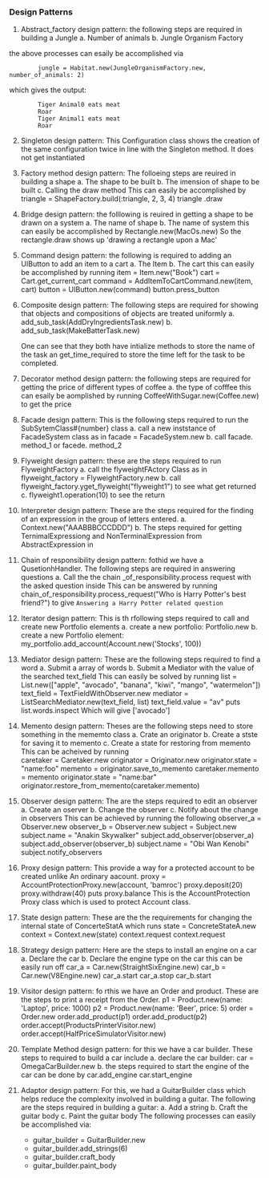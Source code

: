 ### Design Patterns

1. Abstract_factory design pattern: the following steps are required in building a Jungle
a. Number of animals
b. Jungle Organism Factory

the above processes can esaily be accomplished via

            jungle = Habitat.new(JungleOrganismFactory.new, number_of_animals: 2)
which gives the output:

            Tiger Animal0 eats meat
            Roar
            Tiger Animal1 eats meat
            Roar

2. Singleton design pattern: This Configuration class shows the creation of the same configuration twice in line with the Singleton method. It does not get instantiated

3. Factory method design pattern: The folloeing steps are reuired in building  a shape
a. The shape to be built
b. The imension of shape to be built
c. Calling the draw method
This can easily be accomplished by
triangle = ShapeFactory.build(:triangle, 2, 3, 4)
triangle .draw

4. Bridge design pattern: the folllowing is reuired in getting a shape to be drawn on a system
a. The name of shape
b. The name of system
this can easily be accomplished by Rectangle.new(MacOs.new)
So the rectangle.draw shows up 'drawing a rectangle upon a Mac'

6. Command design pattern: the following is required to  adding an UIButton to add an item to a cart
a. The Item
b. The cart
this can easily be accomplished by running
    item = Item.new("Book")
    cart = Cart.get_current_cart
    command = AddItemToCartCommand.new(item, cart)
    button = UIButton.new(command)
    button.press_button

7. Composite design pattern: The following steps are required for showing that objects and compositions of objects are treated uniformly
a. add_sub_task(AddDryIngredientsTask.new)
b. add_sub_task(MakeBatterTask.new)

    One can see that they both have intialize methods to store the name of the task an get_time_required to store
the time left for the task to be completed.

8. Decorator method design pattern: the following steps are required for getting the price of different types of coffee
a. the type of cofffee
this can esaily be aomplished by running CoffeeWithSugar.new(Coffee.new) to get the price

9. Facade design pattern: This is the following steps required to run the SubSytemClass#{number} class
a. call a new inststance of FacadeSystem class as in facade = FacadeSystem.new
b. call facade. method_1 or facede. method_2

10. Flyweight design pattern: these are the steps required to run FlyweightFactory
a. call the flyweightFActory Class as in flyweight_factory = FlyweightFactory.new
b. call flyweight_factory.yget_flyweight("flyweight1") to see what get returned
c.  flyweight1.operation(10) to see the return

11. Interpreter design pattern: These are the steps required for the finding of an expression in the group of letters entered.
a. Context.new("AAABBBCCCDDD")
b. The steps required for getting TernimalExpressiong and NonTerminalExpression from AbstractExpression in   

12. Chain of responsibility design pattern: fothid we have a QusetionhHandler. The following steps are required in answering questions
a. Call the the chain _of_responsibility.process request with the asked question inside
This can be answered by running chain_of_responsibility.process_request("Who is Harry Potter's best friend?") to give `Answering a Harry Potter related question`

13. Iterator design pattern: This is th rfollowing steps required to call and create new Portfolio elements
a. create a new portfolio: Portfolio.new
b. create a new Portfolio element: my_portfolio.add_account(Account.new('Stocks', 100))

14. Mediator design pattern: These are the following steps required to find a word
a. Submit a array of words
b. Submit a Mediator with the value of the searched text_field
This can easily be solved by running 
list = List.new(["apple", "avocado", "banana", "kiwi", "mango", "watermelon"])
text_field = TextFieldWithObserver.new
mediator = ListSearchMediator.new(text_field, list)
text_field.value = "av"
puts list.words.inspect 
Which will give ['avocado']

15. Memento design pattern: Theses are the following steps need to store something in the mememto class
a. Crate an originator
b. Create a stste for saving it to memento
c. Create a state for restoring from memento
This can be acheived by running  
    caretaker = Caretaker.new
    originator = Originator.new
    originator.state = "name:foo"
    memento = originator.save_to_memento
    caretaker.memento = memento
    originator.state = "name:bar"
    originator.restore_from_memento(caretaker.memento)

16. Observer design pattern: The are the steps required to edit an observer
a. Create an oserver
b. Change the observer
c. Notify about the change in observers 
This can be achieved by running the following 
observer_a = Observer.new
observer_b = Observer.new
subject = Subject.new
subject.name = "Anakin Skywalker"
subject.add_observer(observer_a)
subject.add_observer(observer_b)
subject.name = "Obi Wan Kenobi"
subject.notify_observers

17. Proxy design pattern: This provide a way for a protected account to be created unlike An ordinary aacount. 
proxy = AccountProtectionProxy.new(account, 'bamroc')
proxy.deposit(20)
proxy.withdraw(40)
puts proxy.balance
This is the AccountProtection Proxy  class which is used to protect Account class.


19. State design pattern: These are the the requirements for changing the internal state of ConcerteStatA which runs 
state = ConcreteStateA.new
context = Context.new(state)
context.request
context.request

20. Strategy design pattern: Here are the steps  to install  an engine on a car
a. Declare the car
b. Declare the engine type on the car
this can be easily run off 
car_a = Car.new(StraightSixEngine.new)
car_b = Car.new(V8Engine.new)
car_a.start
car_a.stop
car_b.start

21. Visitor design pattern: fo rthis we have an Order and product. These are the steps to print a receipt from the Order. 
p1 = Product.new(name: 'Laptop', price: 1000)
p2 = Product.new(name: 'Beer', price: 5)
    order = Order.new
    order.add_product(p1)
    order.add_product(p2)
    order.accept(ProductsPrinterVisitor.new)
    order.accept(HalfPriceSimulatorVisitor.new)


22. Template Method design pattern: for this we have a car builder. These steps to required to build a car include
a. declare the car builder: car = OmegaCarBuilder.new
b. the steps required to start the engine of the car can be done by 
    car.add_engine
    car.start_engine

23. Adaptor design pattern: For this, we had a GuitarBuilder class which helps reduce the complexity involved in building a guitar. The following are the steps required in building a guitar:
a. Add a string 
b. Craft the guitar body 
c. Paint the guitar body
The following processes can easily be accomplished via:
     - guitar_builder = GuitarBuilder.new
     - guitar_builder.add_strings(6)
     - guitar_builder.craft_body
     - guitar_builder.paint_body
